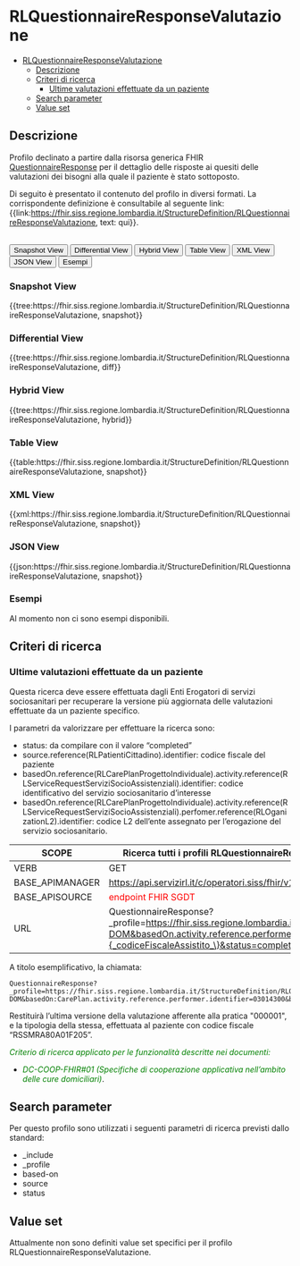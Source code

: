 # RLQuestionnaireResponseValutazione

- [RLQuestionnaireResponseValutazione](#rlquestionnaireresponsevalutazione)
  - [Descrizione](#descrizione)
  - [Criteri di ricerca](#criteri-di-ricerca)
    - [Ultime valutazioni effettuate da un paziente](#ultime-valutazioni-effettuate-da-un-paziente)
  - [Search parameter](#search-parameter)
  - [Value set](#value-set)


## Descrizione
Profilo declinato a partire dalla risorsa generica FHIR [QuestionnaireResponse](http://hl7.org/fhir/R4/questionnaireresponse.html) per il dettaglio delle risposte ai quesiti delle valutazioni dei bisogni alla quale il paziente è stato sottoposto.

Di seguito è presentato il contenuto del profilo in diversi formati. La corrispondente definizione è consultabile al seguente link: {{link:https://fhir.siss.regione.lombardia.it/StructureDefinition/RLQuestionnaireResponseValutazione, text: qui}}.

<br>
<div class="tab">
 <button class="tablinks active" onclick="openTab(event, 'Snapshot View')">Snapshot View</button>
  <button class="tablinks" onclick="openTab(event, 'Differential View')">Differential View</button>
  <button class="tablinks" onclick="openTab(event, 'Hybrid View')">Hybrid View</button>
   <button class="tablinks" onclick="openTab(event, 'Table View')">Table View</button>
   <button class="tablinks" onclick="openTab(event, 'XML View')">XML View</button>
  <button class="tablinks" onclick="openTab(event, 'JSON View')">JSON View</button>
  <button class="tablinks" onclick="openTab(event, 'Esempi')">Esempi</button>
</div>

<div id="Snapshot View" class="tabcontent" style="display:block">
  <h3>Snapshot View</h3>
{{tree:https://fhir.siss.regione.lombardia.it/StructureDefinition/RLQuestionnaireResponseValutazione, snapshot}}
</div>

<div id="Differential View" class="tabcontent">
  <h3>Differential View</h3>
{{tree:https://fhir.siss.regione.lombardia.it/StructureDefinition/RLQuestionnaireResponseValutazione, diff}}
</div>

<div id="Hybrid View" class="tabcontent">
  <h3>Hybrid View</h3>
{{tree:https://fhir.siss.regione.lombardia.it/StructureDefinition/RLQuestionnaireResponseValutazione, hybrid}}
</div>

<div id="Table View" class="tabcontent">
  <h3>Table View</h3>
{{table:https://fhir.siss.regione.lombardia.it/StructureDefinition/RLQuestionnaireResponseValutazione, snapshot}}
</div>

<div id="XML View" class="tabcontent">
  <h3>XML View</h3>
{{xml:https://fhir.siss.regione.lombardia.it/StructureDefinition/RLQuestionnaireResponseValutazione, snapshot}}
</div>

<div id="JSON View" class="tabcontent">
  <h3>JSON View</h3>
{{json:https://fhir.siss.regione.lombardia.it/StructureDefinition/RLQuestionnaireResponseValutazione, snapshot}}
</div>

<div id="Esempi" class="tabcontent">
  <h3>Esempi</h3>
Al momento non ci sono esempi disponibili. 
<br>
</div>

<!-- ===================================================FINE SEZIONE=================================================== -->

## Criteri di ricerca

### Ultime valutazioni effettuate da un paziente

Questa ricerca deve essere effettuata dagli Enti Erogatori di servizi sociosanitari per recuperare la versione più aggiornata delle valutazioni effettuate da un paziente specifico.

I parametri da valorizzare per effettuare la ricerca sono:
-	status: da compilare con il valore “completed” 
-	source.reference(RLPatientiCittadino).identifier: codice fiscale del paziente 
-	basedOn.reference(RLCarePlanProgettoIndividuale).activity.reference(RLServiceRequestServiziSocioAssistenziali).identifier: codice identificativo del servizio sociosanitario d’interesse
-	basedOn.reference(RLCarePlanProgettoIndividuale).activity.reference(RLServiceRequestServiziSocioAssistenziali).perfomer.reference(RLOganizationL2).identifier: codice L2 dell’ente assegnato per l’erogazione del servizio sociosanitario.


|     SCOPE    |Ricerca tutti i profili RLQuestionnaireResponseValutazione in stato completato che si riferiscono ad un determinato paziente (RLPatientCittadino)|
|---|---|
| VERB | GET |
| BASE_APIMANAGER | https://api.servizirl.it/c/operatori.siss/fhir/v1.0.0/npri |
| BASE_APISOURCE | <font style="color:red">endpoint FHIR SGDT</font> |
| URL | QuestionnaireResponse?_profile=https://fhir.siss.regione.lombardia.it/StructureDefinition/RLQuestionnaireResponseValutazione&basedOn.activity.reference.code.coding.code=C-DOM&basedOn.activity.reference.performer.identifier=\{_codiceLivello2_\}&basedOn.activity.reference.identifier=\{_numeroPratica_\}&source.identifier=\{_codiceFiscaleAssistito_\}&status=completed&_include=QuestionnaireResponse:questionnaire&_include=QuestionnaireResponse:extension.esitoValutazione |

A titolo esemplificativo, la chiamata: 

    QuestionnaireResponse?_profile=https://fhir.siss.regione.lombardia.it/StructureDefinition/RLQuestionnaireResponseValutazione&basedOn:CarePlan.activity.reference.code.coding.code=C-DOM&basedOn:CarePlan.activity.reference.performer.identifier=03014300&basedOn.activity.reference.identifier=000001&source.identifier=RSSMRA80A01F205&status=completed&_include=QuestionnaireResponse:questionnaire&_include=QuestionnaireResponse:extension.esitoValutazione

Restituirà l’ultima versione della valutazione afferente alla pratica "000001", e la tipologia della stessa, effettuata al paziente con codice fiscale “RSSMRA80A01F205”.

<em><font style="color:green">
_Criterio di ricerca applicato per le funzionalità descritte nei documenti:_
- _DC-COOP-FHIR#01 (Specifiche di cooperazione applicativa nell’ambito delle cure domiciliari)_</font></em>.
<!-- ===================================================FINE SEZIONE=================================================== -->

## Search parameter
Per questo profilo sono utilizzati i seguenti parametri di ricerca previsti dallo standard: 
- _include
- _profile
- based-on
- source
- status

<!-- ===================================================FINE SEZIONE=================================================== -->

## Value set

Attualmente non sono definiti value set specifici per il profilo RLQuestionnaireResponseValutazione.